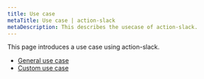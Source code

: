 ```yaml
---
title: Use case
metaTitle: Use case | action-slack
metaDescription: This describes the usecase of action-slack.
---
```


This page introduces a use case using action-slack.

- [General use case](./usecase/01-general.md)
- [Custom use case](./usecase/02-custom.md)

